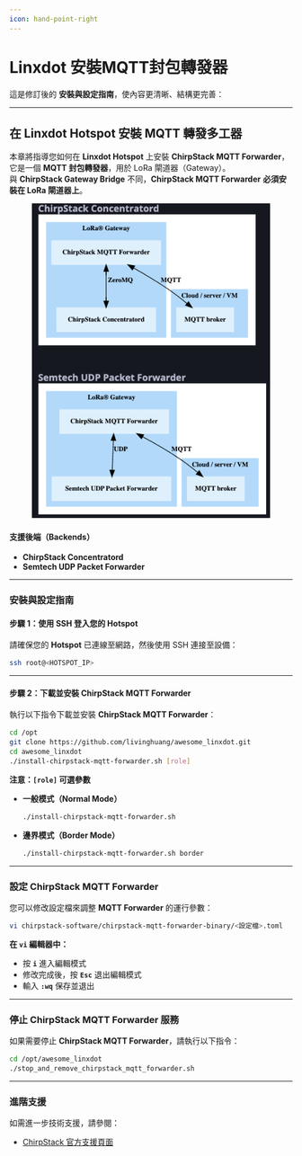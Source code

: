 ```yaml
---
icon: hand-point-right
---
```


# Linxdot 安裝MQTT封包轉發器

這是修訂後的 **安裝與設定指南**，使內容更清晰、結構更完善：

***

## **在 Linxdot Hotspot 安裝 MQTT 轉發多工器**

本章將指導您如何在 **Linxdot Hotspot** 上安裝 **ChirpStack MQTT Forwarder**，它是一個 **MQTT 封包轉發器**，用於 LoRa 閘道器（Gateway）。\
與 **ChirpStack Gateway Bridge** 不同，**ChirpStack MQTT Forwarder** **必須安裝在 LoRa 閘道器上**。

<figure><img src="../../.gitbook/assets/截圖 2025-02-27 下午5.58.17.png" alt=""><figcaption></figcaption></figure>

#### **支援後端（Backends）**

* **ChirpStack Concentratord**
* **Semtech UDP Packet Forwarder**

***

### **安裝與設定指南**

#### **步驟 1：使用 SSH 登入您的 Hotspot**

請確保您的 **Hotspot** 已連線至網路，然後使用 SSH 連接至設備：

```sh
ssh root@<HOTSPOT_IP>
```

***

#### **步驟 2：下載並安裝 ChirpStack MQTT Forwarder**

執行以下指令下載並安裝 **ChirpStack MQTT Forwarder**：

```sh
cd /opt
git clone https://github.com/livinghuang/awesome_linxdot.git
cd awesome_linxdot
./install-chirpstack-mqtt-forwarder.sh [role]
```

**注意：`[role]` 可選參數**

*   **一般模式（Normal Mode）**

    ```sh
    ./install-chirpstack-mqtt-forwarder.sh
    ```
*   **邊界模式（Border Mode）**

    ```sh
    ./install-chirpstack-mqtt-forwarder.sh border
    ```

***

### **設定 ChirpStack MQTT Forwarder**

您可以修改設定檔來調整 **MQTT Forwarder** 的運行參數：

```sh
vi chirpstack-software/chirpstack-mqtt-forwarder-binary/<設定檔>.toml
```

**在 `vi` 編輯器中：**

* 按 **`i`** 進入編輯模式
* 修改完成後，按 **`Esc`** 退出編輯模式
* 輸入 **`:wq`** 保存並退出

***

### **停止 ChirpStack MQTT Forwarder 服務**

如果需要停止 **ChirpStack MQTT Forwarder**，請執行以下指令：

```sh
cd /opt/awesome_linxdot
./stop_and_remove_chirpstack_mqtt_forwarder.sh
```

***

### **進階支援**

如需進一步技術支援，請參閱：

* [ChirpStack 官方支援頁面](https://www.chirpstack.io/)

